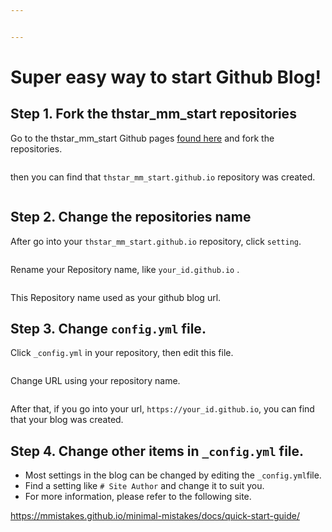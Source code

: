 ```yaml
---


---
```


<h1 id="super-easy-way-to-start-github-blog">Super easy way to start Github Blog!</h1>
<h2 id="step-1.-fork-the-thstar_mm_start-repositories">Step 1. Fork the thstar_mm_start repositories</h2>
<p>Go to the thstar_mm_start Github pages <a href="https://github.com/THstar/thstar_mm_start.github.io">found here</a> and fork the repositories.</p>
<p><img src="https://www.dropbox.com/s/cypgd6ifw405e4s/thstar_mm_fork.png?dl=1" alt=""></p>
<p>then you can find that  <code>thstar_mm_start.github.io</code> repository was created.</p>
<p><img src="https://www.dropbox.com/s/ss6yuryi93o05ej/check_fork.PNG?dl=1" alt=""></p>
<h2 id="step-2.-change-the-repositories-name">Step 2. Change the repositories name</h2>
<p>After go into your <code>thstar_mm_start.github.io</code> repository, click <code>setting</code>.</p>
<p><img src="https://www.dropbox.com/s/v3b09b3cwcc7ofm/setting_repo.png?dl=1" alt=""></p>
<p>Rename your Repository name, like <code>your_id.github.io</code> .</p>
<p><img src="https://www.dropbox.com/s/pdzretwwcuas1s7/rename.PNG?dl=1" alt=""></p>
<p>This Repository name used as your github blog url.</p>
<h2 id="step-3.-change-config.yml-file.">Step 3. Change <code>config.yml</code> file.</h2>
<p>Click <code>_config.yml</code> in your repository, then edit this file.</p>
<p><img src="https://www.dropbox.com/s/dvlolvxwfa68j2j/modify_config.png?dl=1" alt=""></p>
<p>Change URL using your repository name.</p>
<p><img src="https://www.dropbox.com/s/jmrejllyoqputqx/change_url.png?dl=1" alt=""></p>
<p>After that, if you go into your url, <code>https://your_id.github.io</code>, you can find that your blog was created.</p>
<h2 id="step-4.-change-other-items-in--_config.yml-file.">Step 4. Change other items in  <code>_config.yml</code> file.</h2>
<ul>
<li>Most settings in the blog can be changed by editing the <code>_config.yml</code>file.</li>
<li>Find a setting like <code># Site Author</code> and change it to suit you.</li>
<li>For more information, please refer to the following site.</li>
</ul>
<p><a href="https://mmistakes.github.io/minimal-mistakes/docs/quick-start-guide/">https://mmistakes.github.io/minimal-mistakes/docs/quick-start-guide/</a></p>

